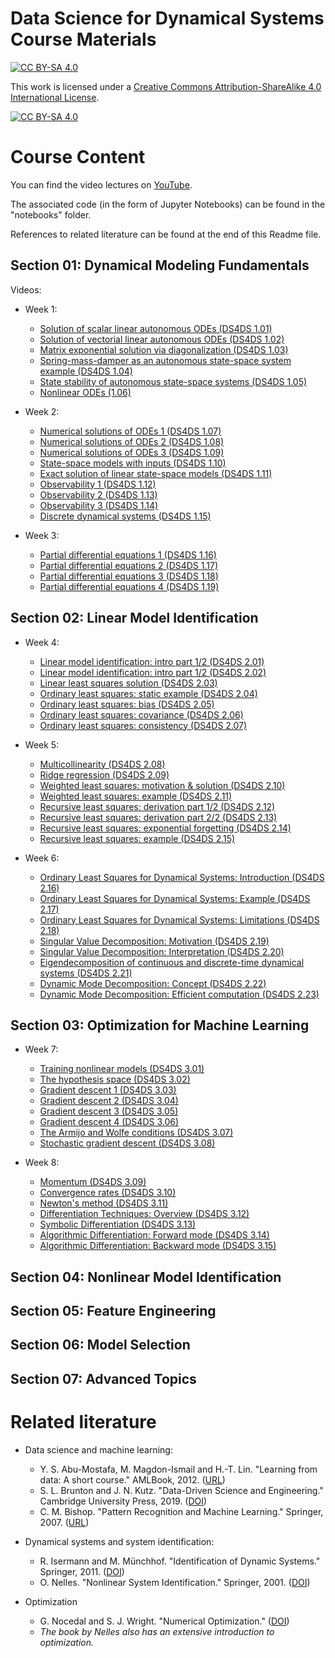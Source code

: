 Data Science for Dynamical Systems Course Materials
=======================================
[![CC BY-SA 4.0][cc-by-sa-shield]][cc-by-sa]

This work is licensed under a
[Creative Commons Attribution-ShareAlike 4.0 International License][cc-by-sa].

[![CC BY-SA 4.0][cc-by-sa-image]][cc-by-sa]

[cc-by-sa]: http://creativecommons.org/licenses/by-sa/4.0/
[cc-by-sa-image]: https://licensebuttons.net/l/by-sa/4.0/88x31.png
[cc-by-sa-shield]: https://img.shields.io/badge/License-CC%20BY--SA%204.0-lightgrey.svg

# Course Content

You can find the video lectures on [YouTube](https://www.youtube.com/@UPB_DS4DS-bu8ec/playlists).

The associated code (in the form of Jupyter Notebooks) can be found in the "notebooks" folder.

References to related literature can be found at the end of this Readme file.

## Section 01: Dynamical Modeling Fundamentals
Videos:
* Week 1:
  * [Solution of scalar linear autonomous ODEs (DS4DS 1.01)](https://www.youtube.com/watch?v=48FVrkGrJkA&list=PLg6FTHy3zJjxvWhKhME-R6z_WaX5MQ-dH&index=1)
  * [Solution of vectorial linear autonomous ODEs (DS4DS 1.02)](https://www.youtube.com/watch?v=p_phobJmjCk&list=PLg6FTHy3zJjxvWhKhME-R6z_WaX5MQ-dH&index=2)
  * [Matrix exponential solution via diagonalization (DS4DS 1.03)](https://www.youtube.com/watch?v=SUuSwOYeAKU&list=PLg6FTHy3zJjxvWhKhME-R6z_WaX5MQ-dH&index=3)
  * [Spring-mass-damper as an autonomous state-space system example (DS4DS 1.04)](https://www.youtube.com/watch?v=D4yAvFUcENQ&list=PLg6FTHy3zJjxvWhKhME-R6z_WaX5MQ-dH&index=4)
  * [State stability of autonomous state-space systems (DS4DS 1.05)](https://www.youtube.com/watch?v=FWX_z3zTGss&list=PLg6FTHy3zJjxvWhKhME-R6z_WaX5MQ-dH&index=5)
  * [Nonlinear ODEs (1.06)](https://www.youtube.com/watch?v=WecRnf3vAZo&list=PLg6FTHy3zJjxvWhKhME-R6z_WaX5MQ-dH&index=6)

* Week 2:
  * [Numerical solutions of ODEs 1 (DS4DS 1.07)](https://www.youtube.com/watch?v=XHarMmETHkE)
  * [Numerical solutions of ODEs 2 (DS4DS 1.08)](https://www.youtube.com/watch?v=ikOcwSOyiCI)
  * [Numerical solutions of ODEs 3 (DS4DS 1.09)](https://www.youtube.com/watch?v=yG2J7Zj1H9E)
  * [State-space models with inputs (DS4DS 1.10)](https://www.youtube.com/watch?v=7cLYJrGazXg)
  * [Exact solution of linear state-space models (DS4DS 1.11)](https://www.youtube.com/watch?v=HtIkqjm1w5w)
  * [Observability 1 (DS4DS 1.12)](https://www.youtube.com/watch?v=BnT62ol7zvA)
  * [Observability 2 (DS4DS 1.13)](https://www.youtube.com/watch?v=A9Zc21IzLjA)
  * [Observability 3 (DS4DS 1.14)](https://www.youtube.com/watch?v=IKXNPHASATg)
  * [Discrete dynamical systems (DS4DS 1.15)](https://www.youtube.com/watch?v=Ew3y1SGlVQc)
   
* Week 3:
  * [Partial differential equations 1 (DS4DS 1.16)](https://www.youtube.com/watch?v=O0aNsfJ-peg)
  * [Partial differential equations 2 (DS4DS 1.17)](https://www.youtube.com/watch?v=_qM3NP4sgO8)
  * [Partial differential equations 3 (DS4DS 1.18)](https://www.youtube.com/watch?v=AJz53LGRa1s)
  * [Partial differential equations 4 (DS4DS 1.19)](https://www.youtube.com/watch?v=c_jUfFBBvpQ)

## Section 02: Linear Model Identification
* Week 4:
  * [Linear model identification: intro part 1/2 (DS4DS 2.01)](https://www.youtube.com/watch?v=oFVnPJbi7Tg&list=PLg6FTHy3zJjzWOkG2cnJM_j6tKFyjLSy9&index=1)
  * [Linear model identification: intro part 1/2 (DS4DS 2.02)](https://www.youtube.com/watch?v=H5bZ2to1ono&list=PLg6FTHy3zJjzWOkG2cnJM_j6tKFyjLSy9&index=2)
  * [Linear least squares solution (DS4DS 2.03)](https://www.youtube.com/watch?v=1c1tMY0m3vE&list=PLg6FTHy3zJjzWOkG2cnJM_j6tKFyjLSy9&index=3)
  * [Ordinary least squares: static example (DS4DS 2.04)](https://www.youtube.com/watch?v=Mm92nd9lkDc&list=PLg6FTHy3zJjzWOkG2cnJM_j6tKFyjLSy9&index=4)
  * [Ordinary least squares: bias (DS4DS 2.05)](https://www.youtube.com/watch?v=hd9POUlZR-Q&list=PLg6FTHy3zJjzWOkG2cnJM_j6tKFyjLSy9&index=5)
  * [Ordinary least squares: covariance (DS4DS 2.06)](https://www.youtube.com/watch?v=b_OSb7g5C40&list=PLg6FTHy3zJjzWOkG2cnJM_j6tKFyjLSy9&index=6)
  * [Ordinary least squares: consistency (DS4DS 2.07)](https://www.youtube.com/watch?v=-3hS0ScYaaM&list=PLg6FTHy3zJjzWOkG2cnJM_j6tKFyjLSy9&index=7)
 
* Week 5:
  * [Multicollinearity (DS4DS 2.08)](https://www.youtube.com/watch?v=YoG0IsghOhU&list=PLg6FTHy3zJjzWOkG2cnJM_j6tKFyjLSy9&index=8)
  * [Ridge regression (DS4DS 2.09)](https://www.youtube.com/watch?v=eevhvtuEyPY&list=PLg6FTHy3zJjzWOkG2cnJM_j6tKFyjLSy9&index=9)
  * [Weighted least squares: motivation & solution (DS4DS 2.10)](https://www.youtube.com/watch?v=cjWvy1iCEiE&list=PLg6FTHy3zJjzWOkG2cnJM_j6tKFyjLSy9&index=10)
  * [Weighted least squares: example (DS4DS 2.11)](https://www.youtube.com/watch?v=WGXFemrKiJ0&list=PLg6FTHy3zJjzWOkG2cnJM_j6tKFyjLSy9&index=11)
  * [Recursive least squares: derivation part 1/2 (DS4DS 2.12)](https://www.youtube.com/watch?v=SgUhJj1FvDE&list=PLg6FTHy3zJjzWOkG2cnJM_j6tKFyjLSy9&index=12)
  * [Recursive least squares: derivation part 2/2 (DS4DS 2.13)](https://www.youtube.com/watch?v=RVvlsHdXyyU&list=PLg6FTHy3zJjzWOkG2cnJM_j6tKFyjLSy9&index=13)
  * [Recursive least squares: exponential forgetting (DS4DS 2.14)](https://www.youtube.com/watch?v=4j1_Ux6_rOY&list=PLg6FTHy3zJjzWOkG2cnJM_j6tKFyjLSy9&index=14)
  * [Recursive least squares: example (DS4DS 2.15)](https://www.youtube.com/watch?v=M5QYofnx1dg&list=PLg6FTHy3zJjzWOkG2cnJM_j6tKFyjLSy9&index=15)
 
* Week 6:
  * [Ordinary Least Squares for Dynamical Systems: Introduction (DS4DS 2.16)](https://www.youtube.com/watch?v=yuLsDQFusrI&list=PLg6FTHy3zJjzWOkG2cnJM_j6tKFyjLSy9&index=16)
  * [Ordinary Least Squares for Dynamical Systems: Example (DS4DS 2.17)](https://www.youtube.com/watch?v=6LitkQ2QTos&list=PLg6FTHy3zJjzWOkG2cnJM_j6tKFyjLSy9&index=17)
  * [Ordinary Least Squares for Dynamical Systems: Limitations (DS4DS 2.18)](https://www.youtube.com/watch?v=HIezurtcoJc&list=PLg6FTHy3zJjzWOkG2cnJM_j6tKFyjLSy9&index=18)
  * [Singular Value Decomposition: Motivation (DS4DS 2.19)](https://www.youtube.com/watch?v=8NAZZvM4cMY&list=PLg6FTHy3zJjzWOkG2cnJM_j6tKFyjLSy9&index=19)
  * [Singular Value Decomposition: Interpretation (DS4DS 2.20)](https://www.youtube.com/watch?v=LNDS__ucMmk&list=PLg6FTHy3zJjzWOkG2cnJM_j6tKFyjLSy9&index=20)
  * [Eigendecomposition of continuous and discrete-time dynamical systems (DS4DS 2.21)](https://www.youtube.com/watch?v=SA_hRTwZhHU&list=PLg6FTHy3zJjzWOkG2cnJM_j6tKFyjLSy9&index=21)
  * [Dynamic Mode Decomposition: Concept (DS4DS 2.22)](https://www.youtube.com/watch?v=-QWlSJGRzzk&list=PLg6FTHy3zJjzWOkG2cnJM_j6tKFyjLSy9&index=22)
  * [Dynamic Mode Decomposition: Efficient computation (DS4DS 2.23) ](https://www.youtube.com/watch?v=xzyQxCiEB7w&list=PLg6FTHy3zJjzWOkG2cnJM_j6tKFyjLSy9&index=23)

## Section 03: Optimization for Machine Learning
* Week 7:
  * [Training nonlinear models (DS4DS 3.01)](https://www.youtube.com/watch?v=Yp7BWq5cJec&list=PLg6FTHy3zJjws0hwWOa-cADy2aK5q_FM7)
  * [The hypothesis space (DS4DS 3.02)](https://www.youtube.com/watch?v=nEFZZfor8OY&list=PLg6FTHy3zJjws0hwWOa-cADy2aK5q_FM7&index=2)
  * [Gradient descent 1 (DS4DS 3.03)](https://www.youtube.com/watch?v=mZ0vn2cYxQc&list=PLg6FTHy3zJjws0hwWOa-cADy2aK5q_FM7&index=3)
  * [Gradient descent 2 (DS4DS 3.04)](https://www.youtube.com/watch?v=7asVgXqfkFo&list=PLg6FTHy3zJjws0hwWOa-cADy2aK5q_FM7&index=4)
  * [Gradient descent 3 (DS4DS 3.05)](https://www.youtube.com/watch?v=4F6yFASvx1c&list=PLg6FTHy3zJjws0hwWOa-cADy2aK5q_FM7&index=5)
  * [Gradient descent 4 (DS4DS 3.06)](https://www.youtube.com/watch?v=E2fCTUF9nYc&list=PLg6FTHy3zJjws0hwWOa-cADy2aK5q_FM7&index=6)
  * [The Armijo and Wolfe conditions (DS4DS 3.07)](https://www.youtube.com/watch?v=Jxh2kqVz6lk&list=PLg6FTHy3zJjws0hwWOa-cADy2aK5q_FM7&index=7)
  * [Stochastic gradient descent (DS4DS 3.08)](https://www.youtube.com/watch?v=iZ5rGdUcDRc&list=PLg6FTHy3zJjws0hwWOa-cADy2aK5q_FM7&index=8)
 
* Week 8:
  * [Momentum (DS4DS 3.09)](https://www.youtube.com/watch?v=NuFWEZYayUI&list=PLg6FTHy3zJjws0hwWOa-cADy2aK5q_FM7&index=9)
  * [Convergence rates (DS4DS 3.10)](https://www.youtube.com/watch?v=Ococ1-rrK9c&list=PLg6FTHy3zJjws0hwWOa-cADy2aK5q_FM7&index=10)
  * [Newton's method (DS4DS 3.11)](https://www.youtube.com/watch?v=7INmTFzPDsg&list=PLg6FTHy3zJjws0hwWOa-cADy2aK5q_FM7&index=11)
  * [Differentiation Techniques: Overview (DS4DS 3.12)](https://www.youtube.com/watch?v=hBEQbPkWrwk&list=PLg6FTHy3zJjws0hwWOa-cADy2aK5q_FM7&index=12)
  * [Symbolic Differentiation (DS4DS 3.13)](https://www.youtube.com/watch?v=aBxnOUGq2ug&list=PLg6FTHy3zJjws0hwWOa-cADy2aK5q_FM7&index=13)
  * [Algorithmic Differentiation: Forward mode (DS4DS 3.14)](https://www.youtube.com/watch?v=zQ9f6xpYEPw&list=PLg6FTHy3zJjws0hwWOa-cADy2aK5q_FM7&index=14)
  * [Algorithmic Differentiation: Backward mode (DS4DS 3.15)](https://www.youtube.com/watch?v=hg33342oeTA&list=PLg6FTHy3zJjws0hwWOa-cADy2aK5q_FM7&index=15)

## Section 04: Nonlinear Model Identification

## Section 05: Feature Engineering

## Section 06: Model Selection

## Section 07: Advanced Topics

# Related literature
* Data science and machine learning:
  * Y. S. Abu-Mostafa, M. Magdon-Ismail and H.-T. Lin. "Learning from data: A short course." AMLBook, 2012. ([URL](https://work.caltech.edu/telecourse))
  * S. L. Brunton and J. N. Kutz. "Data-Driven Science and Engineering." Cambridge University Press, 2019. ([DOI](https://doi.org/10.1017/9781108380690))
  * C. M. Bishop. "Pattern Recognition and Machine Learning." Springer, 2007. ([URL](https://link.springer.com/book/9780387310732))
    
* Dynamical systems and system identification:
  * R. Isermann and M. Münchhof. "Identification of Dynamic Systems." Springer, 2011. ([DOI](https://doi.org/10.1007/978-3-540-78879-9))
  * O. Nelles. "Nonlinear System Identification." Springer, 2001. ([DOI](https://doi.org/10.1007/978-3-030-47439-3))

* Optimization
  * G. Nocedal and S. J. Wright. "Numerical Optimization." ([DOI](https://doi.org/10.1007/978-0-387-40065-5))
  * _The book by Nelles also has an extensive introduction to optimization._
